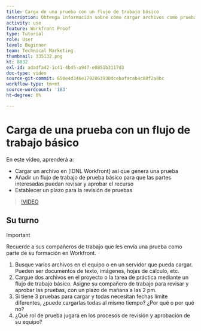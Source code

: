 ```yaml
---
title: Carga de una prueba con un flujo de trabajo básico
description: Obtenga información sobre cómo cargar archivos como pruebas, agregar un flujo de trabajo de pruebas básico para la revisión y aprobación de los interesados y establecer plazos para la revisión de pruebas en [!DNL Workfront].
activity: use
feature: Workfront Proof
type: Tutorial
role: User
level: Beginner
team: Technical Marketing
thumbnail: 335132.png
kt: 8832
exl-id: adadfa42-1c41-4b45-a947-e0851b3117d3
doc-type: video
source-git-commit: 650e4d346e1792863930dcebafacab4c88f2a8bc
workflow-type: tm+mt
source-wordcount: '183'
ht-degree: 0%

---
```


# Carga de una prueba con un flujo de trabajo básico

En este vídeo, aprenderá a:

* Cargar un archivo en [!DNL Workfront] así que genera una prueba
* Añadir un flujo de trabajo de prueba básico para que las partes interesadas puedan revisar y aprobar el recurso
* Establecer un plazo para la revisión de pruebas

>[!VIDEO](https://video.tv.adobe.com/v/335132/?quality=12&learn=on)

## Su turno

>[!IMPORTANT]
>
>Recuerde a sus compañeros de trabajo que les envía una prueba como parte de su formación en Workfront.


1. Busque varios archivos en el equipo o en un servidor que pueda cargar. Pueden ser documentos de texto, imágenes, hojas de cálculo, etc.
1. Cargue dos archivos en el proyecto o la tarea de práctica mediante un flujo de trabajo básico. Asigne su compañero de trabajo para revisar y aprobar las pruebas, con un plazo de mañana a las 2 pm.
1. Si tiene 3 pruebas para cargar y todas necesitan fechas límite diferentes, ¿puede cargarlas todas al mismo tiempo? ¿Por qué o por qué no?
1. ¿Qué rol de prueba jugará en los procesos de revisión y aprobación de su equipo?

<!--
## Learn more
* Supported proofing file types
* Configure a proof
-->

<!--
## Guides
* Plan a basic workflow worksheet
* Upload proofs in Workfront
-->

